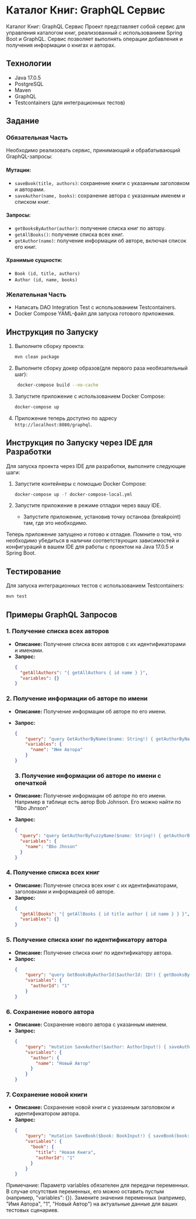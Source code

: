 # Каталог Книг: GraphQL Сервис


Каталог Книг: GraphQL Сервис
Проект представляет собой сервис для управления каталогом книг, реализованный с использованием Spring Boot и GraphQL. Сервис позволяет выполнять операции добавления и получения информации о книгах и авторах.

## Технологии

- Java 17.0.5
- PostgreSQL
- Maven
- GraphQL
- Testcontainers (для интеграционных тестов)

## Задание

### Обязательная Часть

Необходимо реализовать сервис, принимающий и обрабатывающий GraphQL-запросы:

#### Мутации:

- `saveBook(title, authors)`: сохранение книги с указанным заголовком и авторами.
- `saveAuthor(name, books)`: сохранение автора с указанным именем и списком книг.

#### Запросы:

- `getBooksByAuthor(author)`: получение списка книг по автору.
- `getAllBooks()`: получение списка всех книг.
- `getAuthor(name)`: получение информации об авторе, включая список его книг.

#### Хранимые сущности:

- `Book (id, title, authors)`
- `Author (id, name, books)`

### Желательная Часть

- Написать DAO Integration Test с использованием Testcontainers.
- Docker Compose YAML-файл для запуска готового приложения.

## Инструкция по Запуску

1. Выполните сборку проекта:

    ```bash
    mvn clean package
    ```
2. Выполните сборку докер образов(для первого раза необязательный шаг):

   ```bash
    docker-compose build --no-cache
    ```

3. Запустите приложение с использованием Docker Compose:

    ```bash
    docker-compose up
    ```

4. Приложение теперь доступно по адресу `http://localhost:8080/graphql`.

## Инструкция по Запуску через IDE для Разработки

Для запуска проекта через IDE для разработки, выполните следующие шаги:

1. Запустите контейнеры с помощью Docker Compose:

    ```bash
    docker-compose up -f docker-compose-local.yml
    ```

2. Запустите приложение в режиме отладки через вашу IDE.
   
   - Запустите приложение, установив точку останова (breakpoint) там, где это необходимо.

Теперь приложение запущено и готово к отладке. Помните о том, что необходимо убедиться в наличии соответствующих зависимостей и конфигураций в вашем IDE для работы с проектом на Java 17.0.5 и Spring Boot.

## Тестирование

Для запуска интеграционных тестов с использованием Testcontainers:

```bash
mvn test
```
## Примеры GraphQL Запросов

### 1. Получение списка всех авторов

- **Описание:** Получение списка всех авторов с их идентификаторами и именами.
- **Запрос:**
  ```json
  {
    "getAllAuthors": "{ getAllAuthors { id name } }",
    "variables": {}
  }
  ```

### 2. Получение информации об авторе по имени

- **Описание:** Получение информации об авторе по его имени.
- **Запрос:**
  ```json
  {
      "query": "query GetAuthorByName($name: String!) { getAuthorByName(name: $name) { id name } }",
      "variables": {
        "name": "Имя Автора"
      }
  }
  ```

  ### 3. Получение информации об авторе по имени c опечаткой

- **Описание:** Получение информации об авторе по его имени. Например в таблице есть автор Bob Johnson. Его можно найти по "Bbo Jhnson"
- **Запрос:**
  ```json
  {
    "query": "query GetAuthorByFuzzyName($name: String!) { getAuthorByFuzzyName(name: $name) { id name } }",
    "variables": {
      "name": "Bbo Jhnson"
    }
  }
  ```

### 4. Получение списка всех книг

- **Описание:** Получение списка всех книг с их идентификаторами, заголовками и информацией об авторе.
- **Запрос:**
  ```json
  {
    "getAllBooks": "{ getAllBooks { id title author { id name } } }",
    "variables": {}
  }
  ```

### 5. Получение списка книг по идентификатору автора

- **Описание:** Получение списка книг по идентификатору автора.
- **Запрос:**
  ```json
  {
      "query": "query GetBooksByAuthorId($authorId: ID!) { getBooksByAuthorId(authorId: $authorId) { id title author { id name } } }",
      "variables": {
        "authorId": "1"
      }
  }
  ```

### 6. Сохранение нового автора

- **Описание:** Сохранение нового автора с указанным именем.
- **Запрос:**
  ```json
  {
      "query": "mutation SaveAuthor($author: AuthorInput!) { saveAuthor(author: $author) { id name } }",
      "variables": {
        "author": {
          "name": "Новый Автор"
        }
      }
  }
  ```

### 7. Сохранение новой книги

- **Описание:** Сохранение новой книги с указанным заголовком и идентификатором автора.
- **Запрос:**
  ```json
  {
      "query": "mutation SaveBook($book: BookInput!) { saveBook(book: $book) { id title author { id name } } }",
      "variables": {
        "book": {
          "title": "Новая Книга",
          "authorId": "1"
        }
      }
  }
  ```

Примечание: Параметр variables обязателен для передачи переменных. В случае отсутствия переменных, его можно оставить пустым (например, "variables": {}).
Замените значения переменных (например, "Имя Автора", "1", "Новый Автор") на актуальные данные для ваших тестовых сценариев.
